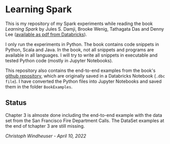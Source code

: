# Learning Spark
This is my repository of my Spark experiments while reading the book *Learning Spark* by Jules S. Damji, Brooke Wenig, Tathagata Das and Denny Lee ([available as pdf from Databricks](https://pages.databricks.com/rs/094-YMS-629/images/LearningSpark2.0.pdf)).

I only run the experiments in Python. The book contains code snippets in Python, Scala and Java. In the book, not all snippets and programs are available in all languages. I will try to  write all snippets in executable and tested Python code (mostly in Jupyter Notebooks).

This repository also contains the end-to-end examples from the book's [github repository](https://github.com/databricks/LearningSparkV2), which are originally saved in a Databricks Notebook (`.dbc file`). I have converted the Python files into Jupyter Notebooks and saved them in the folder `BookExamples`.

## Status

Chapter 3 is almoste done including the end-to-end example with the data set from the San Francisco Fire Department Calls. The DataSet examples at the end of tchapter 3 are still missing.

*Christoph Windheuser - April 10, 2022*

